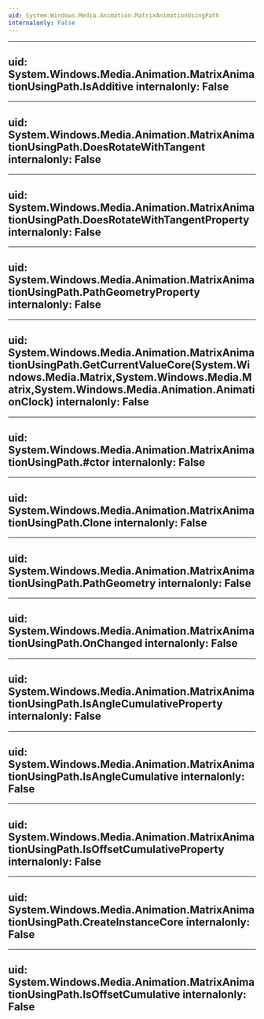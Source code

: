 ```yaml
---
uid: System.Windows.Media.Animation.MatrixAnimationUsingPath
internalonly: False
---
```


---
uid: System.Windows.Media.Animation.MatrixAnimationUsingPath.IsAdditive
internalonly: False
---

---
uid: System.Windows.Media.Animation.MatrixAnimationUsingPath.DoesRotateWithTangent
internalonly: False
---

---
uid: System.Windows.Media.Animation.MatrixAnimationUsingPath.DoesRotateWithTangentProperty
internalonly: False
---

---
uid: System.Windows.Media.Animation.MatrixAnimationUsingPath.PathGeometryProperty
internalonly: False
---

---
uid: System.Windows.Media.Animation.MatrixAnimationUsingPath.GetCurrentValueCore(System.Windows.Media.Matrix,System.Windows.Media.Matrix,System.Windows.Media.Animation.AnimationClock)
internalonly: False
---

---
uid: System.Windows.Media.Animation.MatrixAnimationUsingPath.#ctor
internalonly: False
---

---
uid: System.Windows.Media.Animation.MatrixAnimationUsingPath.Clone
internalonly: False
---

---
uid: System.Windows.Media.Animation.MatrixAnimationUsingPath.PathGeometry
internalonly: False
---

---
uid: System.Windows.Media.Animation.MatrixAnimationUsingPath.OnChanged
internalonly: False
---

---
uid: System.Windows.Media.Animation.MatrixAnimationUsingPath.IsAngleCumulativeProperty
internalonly: False
---

---
uid: System.Windows.Media.Animation.MatrixAnimationUsingPath.IsAngleCumulative
internalonly: False
---

---
uid: System.Windows.Media.Animation.MatrixAnimationUsingPath.IsOffsetCumulativeProperty
internalonly: False
---

---
uid: System.Windows.Media.Animation.MatrixAnimationUsingPath.CreateInstanceCore
internalonly: False
---

---
uid: System.Windows.Media.Animation.MatrixAnimationUsingPath.IsOffsetCumulative
internalonly: False
---
